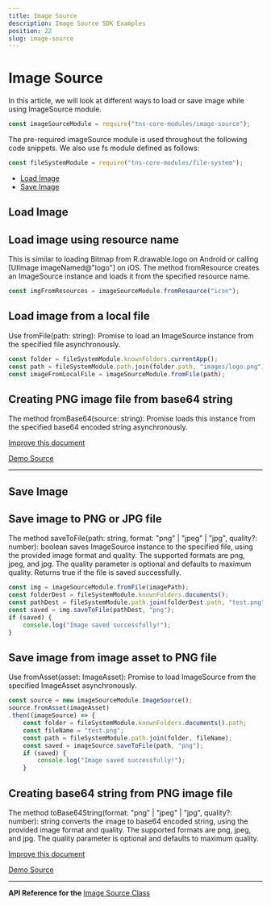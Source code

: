 ```yaml
---
title: Image Source
description: Image Source SDK Examples
position: 22
slug: image-source
---
```


# Image Source

In this article, we will look at different ways to load or save image while using ImageSource module.

```JavaScript
const imageSourceModule = require("tns-core-modules/image-source");
```

The pre-required imageSource module is used throughout the following code snippets. We also use fs module defined as follows:
```JavaScript
const fileSystemModule = require("tns-core-modules/file-system");
```

* [Load Image](#load-image)
* [Save Image](#save-image)


## Load Image


## Load image using resource name
This is similar to loading Bitmap from R.drawable.logo on Android or calling [UIImage imageNamed@"logo"] on iOS. The method fromResource creates an ImageSource instance and loads it from the specified resource name.
```JavaScript
const imgFromResources = imageSourceModule.fromResource("icon");
```

## Load image from a local file
Use fromFile(path: string): Promise<boolean> to load an ImageSource instance from the specified file asynchronously.
```JavaScript
const folder = fileSystemModule.knownFolders.currentApp();
const path = fileSystemModule.path.join(folder.path, "images/logo.png");
const imageFromLocalFile = imageSourceModule.fromFile(path);
```

## Creating PNG image file from base64 string
The method fromBase64(source: string): Promise<boolean> loads this instance from the specified base64 encoded string asynchronously.
<snippet id='image-source-base64'/>

[Improve this document](undefined/edit/master/app/image-source/load-image/article.md)

[Demo Source](undefined/edit/master/app/image-source/load-image)

---

## Save Image

## Save image to PNG or JPG file
The method saveToFile(path: string, format: "png" | "jpeg" | "jpg", quality?: number): boolean saves ImageSource instance to the specified file, using the provided image format and quality. The supported formats are png, jpeg, and jpg. The quality parameter is optional and defaults to maximum quality. Returns true if the file is saved successfully.
```JavaScript
const img = imageSourceModule.fromFile(imagePath);
const folderDest = fileSystemModule.knownFolders.documents();
const pathDest = fileSystemModule.path.join(folderDest.path, "test.png");
const saved = img.saveToFile(pathDest, "png");
if (saved) {
    console.log("Image saved successfully!");
}
```

## Save image from image asset to PNG file
Use fromAsset(asset: ImageAsset): Promise<ImageSource> to load ImageSource from the specified ImageAsset asynchronously.
```JavaScript
const source = new imageSourceModule.ImageSource();
source.fromAsset(imageAsset)
.then((imageSource) => {
    const folder = fileSystemModule.knownFolders.documents().path;
    const fileName = "test.png";
    const path = fileSystemModule.path.join(folder, fileName);
    const saved = imageSource.saveToFile(path, "png");
    if (saved) {
        console.log("Image saved successfully!");
    }
```

## Creating base64 string from PNG image file
The method toBase64String(format: "png" | "jpeg" | "jpg", quality?: number): string converts the image to base64 encoded string, using the provided image format and quality. The supported formats are png, jpeg, and jpg. The quality parameter is optional and defaults to maximum quality.
<snippet id='image-source-create-base64'/>

[Improve this document](undefined/edit/master/app/image-source/save-image/article.md)

[Demo Source](undefined/edit/master/app/image-source/save-image)

---


**API Reference for the** [Image Source Class](https://docs.nativescript.org/api-reference/classes/_image_source_.imagesource)


